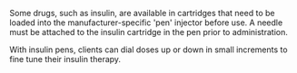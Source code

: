 Some drugs, such as insulin, are available in cartridges that need to be loaded into the manufacturer-specific 'pen' injector before use. A needle must be attached to the insulin cartridge in the pen prior to administration.

With insulin pens, clients can dial doses up or down in small increments to fine tune their insulin therapy.
